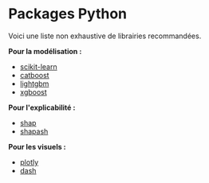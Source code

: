 # Packages Python

Voici une liste non exhaustive de librairies recommandées.

**Pour la modélisation :**
- [scikit-learn](https://github.com/scikit-learn/scikit-learn)
- [catboost](https://github.com/catboost/catboost)
- [lightgbm](https://github.com/microsoft/LightGBM)
- [xgboost](https://github.com/dmlc/xgboost)

**Pour l'explicabilité :**
- [shap](https://github.com/shap/shap) 
- [shapash](https://github.com/MAIF/shapash)

**Pour les visuels :**
- [plotly](https://github.com/plotly/plotly.py)
- [dash](https://github.com/plotly/dash)